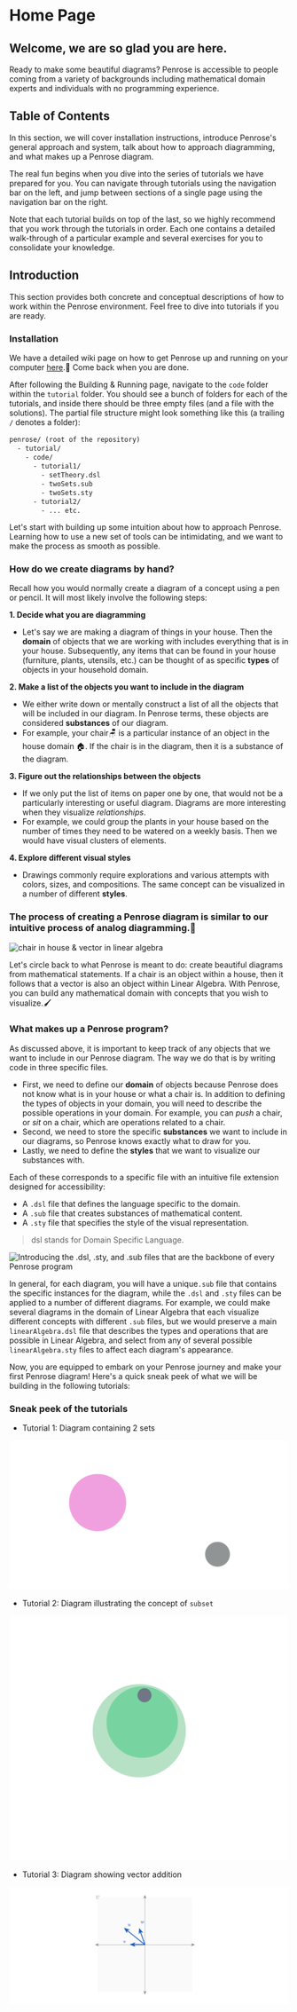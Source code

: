 # Home Page

## Welcome, we are so glad you are here.

Ready to make some beautiful diagrams? Penrose is accessible to people coming from a variety of backgrounds including mathematical domain experts and individuals with no programming experience.

## Table of Contents

In this section, we will cover installation instructions, introduce Penrose's general approach and system, talk about how to approach diagramming, and what makes up a Penrose diagram.  

The real fun begins when you dive into the series of tutorials we have prepared for you. You can navigate through tutorials using the navigation bar on the left, and jump between sections of a single page using the navigation bar on the right. 

Note that each tutorial builds on top of the last, so we highly recommend that you work through the tutorials in order. Each one contains a detailed walk-through of a particular example and several exercises for you to consolidate your knowledge.

## Introduction

This section provides both concrete and conceptual descriptions of how to work within the Penrose environment. Feel free to dive into tutorials if you are ready.

### Installation

We have a detailed wiki page on how to get Penrose up and running on your computer [here](https://github.com/penrose/penrose/wiki/Building-and-running).🥳 Come back when you are done.

After following the Building & Running page, navigate to the `code` folder within the `tutorial` folder. You should see a bunch of folders for each of the tutorials, and inside there should be three empty files \(and a file with the solutions\). The  partial file structure might look something like this \(a trailing `/` denotes a folder\):

```text
penrose/ (root of the repository)
  - tutorial/
    - code/
      - tutorial1/
        - setTheory.dsl
        - twoSets.sub
        - twoSets.sty
      - tutorial2/
        - ... etc.
```

Let's start with building up some intuition about how to approach Penrose. Learning how to use a new set of tools can be intimidating, and we want to make the process as smooth as possible.

### How do we create diagrams by hand?

Recall how you would normally create a diagram of a concept using a pen or pencil. It will most likely involve the following steps:

**1. Decide what you are diagramming**

* Let's say we are making a diagram of things in your house. Then the **domain** of objects that we are working with includes everything that is in your house. Subsequently, any items that can be found in your house \(furniture, plants, utensils, etc.\) can be thought of as specific **types** of objects in your household domain.

**2. Make a list of the objects you want to include in the diagram**

* We either write down or mentally construct a list of all the objects that will be included in our diagram. In Penrose terms, these objects are considered **substances** of our diagram.
* For example, your chair🪑 is a particular instance of an object in the house domain 🏠. If the chair is in the diagram, then it is a substance of the diagram.

**3. Figure out the relationships between the objects**

* If we only put the list of items on paper one by one, that would not be a particularly interesting or useful diagram. Diagrams are more interesting when they visualize _relationships_.
* For example, we could group the plants in your house based on the number of times they need to be watered on a weekly basis. Then we would have visual clusters of elements.

**4. Explore different visual styles**

* Drawings commonly require explorations and various attempts with colors, sizes, and compositions. The same concept can be visualized in a number of different **styles**.

### The process of creating a Penrose diagram is similar to our intuitive process of analog diagramming.🎉

![chair in house &amp; vector in linear algebra](https://github.com/penrose/penrose/raw/docs-edit/assets/tutorial/intro/chair-vector.jpg)

Let's circle back to what Penrose is meant to do: create beautiful diagrams from mathematical statements. If a chair is an object within a house, then it follows that a vector is also an object within Linear Algebra. With Penrose, you can build any mathematical domain with concepts that you wish to visualize.🖌️

### What makes up a Penrose program?

As discussed above, it is important to keep track of any objects that we want to include in our Penrose diagram. The way we do that is by writing code in three specific files. 

* First, we need to define our **domain** of objects because Penrose does not know what is in your house or what a chair is. In addition to defining the types of objects in your domain, you will need to describe the possible operations in your domain. For example, you can _push_ a chair, or _sit_ on a chair, which are operations related to a chair. 
* Second, we need to store the specific **substances** we want to include in our diagrams, so Penrose knows exactly what to draw for you. 
* Lastly, we need to define the **styles** that we want to visualize our substances with. 

Each of these corresponds to a specific file with an intuitive file extension designed for accessibility:

* A `.dsl` file that defines the language specific to the domain.
* A `.sub` file that creates substances of mathematical content.
* A `.sty` file that specifies the style of the visual representation.

> dsl stands for Domain Specific Language.

![Introducing the .dsl, .sty, and .sub files that are the backbone of every Penrose program](https://github.com/penrose/penrose/raw/docs-edit/assets/tutorial/intro/triple_helvetica.png)

In general, for each diagram, you will have a unique`.sub` file that contains the specific instances for the diagram, while the `.dsl` and `.sty` files can be applied to a number of different diagrams. For example, we could make several diagrams in the domain of Linear Algebra that each visualize different concepts with different `.sub` files, but we would preserve a main `linearAlgebra.dsl` file that describes the types and operations that are possible in Linear Algebra, and select from any of several possible `linearAlgebra.sty` files to affect each diagram's appearance.

Now, you are equipped to embark on your Penrose journey and make your first Penrose diagram! Here's a quick sneak peek of what we will be building in the following tutorials:

### Sneak peek of the tutorials

* Tutorial 1: Diagram containing 2 sets

![](.gitbook/assets/2sets_nolabel.png)

* Tutorial 2: Diagram illustrating the concept of `subset`

![](.gitbook/assets/goal.svg)

* Tutorial 3: Diagram showing vector addition

![](.gitbook/assets/addtion_wg.png)


